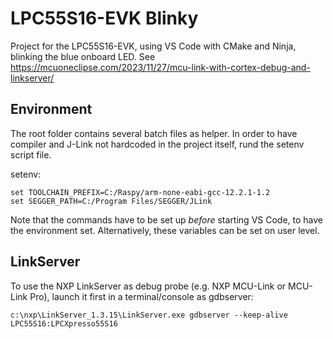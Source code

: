 # LPC55S16-EVK Blinky
Project for the LPC55S16-EVK, using VS Code with CMake and Ninja, blinking the blue onboard LED.
See https://mcuoneclipse.com/2023/11/27/mcu-link-with-cortex-debug-and-linkserver/

## Environment
The root folder contains several batch files as helper.
In order to have compiler and J-Link not hardcoded in the project itself, rund the setenv script file.

setenv:
```
set TOOLCHAIN_PREFIX=C:/Raspy/arm-none-eabi-gcc-12.2.1-1.2
set SEGGER_PATH=C:/Program Files/SEGGER/JLink
```
Note that the commands have to be set up *before* starting VS Code, to have the environment set.
Alternatively, these variables can be set on user level.

## LinkServer
To use the NXP LinkServer as debug probe (e.g. NXP MCU-Link or MCU-Link Pro), launch it first in a terminal/console as gdbserver:
```
c:\nxp\LinkServer_1.3.15\LinkServer.exe gdbserver --keep-alive LPC55S16:LPCXpresso55S16
```
